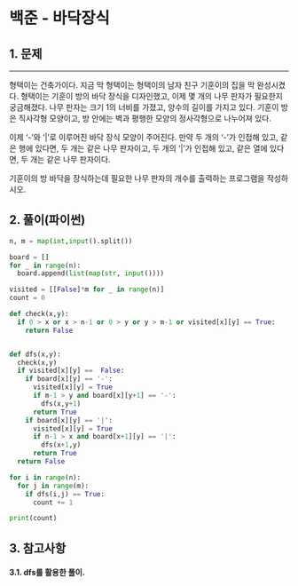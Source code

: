 # 백준 - 바닥장식

## 1. 문제
***
형택이는 건축가이다. 지금 막 형택이는 형택이의 남자 친구 기훈이의 집을 막 완성시켰다. 형택이는 기훈이 방의 바닥 장식을 디자인했고, 이제 몇 개의 나무 판자가 필요한지 궁금해졌다. 나무 판자는 크기 1의 너비를 가졌고, 양수의 길이를 가지고 있다. 기훈이 방은 직사각형 모양이고, 방 안에는 벽과 평행한 모양의 정사각형으로 나누어져 있다.

이제 ‘-’와 ‘|’로 이루어진 바닥 장식 모양이 주어진다. 만약 두 개의 ‘-’가 인접해 있고, 같은 행에 있다면, 두 개는 같은 나무 판자이고, 두 개의 ‘|’가 인접해 있고, 같은 열에 있다면, 두 개는 같은 나무 판자이다.

기훈이의 방 바닥을 장식하는데 필요한 나무 판자의 개수를 출력하는 프로그램을 작성하시오.

## 2. 풀이(파이썬)
```py
n, m = map(int,input().split())

board = []
for _ in range(n):
  board.append(list(map(str, input())))

visited = [[False]*m for _ in range(n)]  
count = 0

def check(x,y):
  if 0 > x or x > n-1 or 0 > y or y > m-1 or visited[x][y] == True:
    return False


def dfs(x,y):
  check(x,y)
  if visited[x][y] ==  False:
    if board[x][y] == '-':
      visited[x][y] = True
      if m-1 > y and board[x][y+1] == '-':
        dfs(x,y+1)
      return True
    if board[x][y] == '|':
      visited[x][y] = True
      if n-1 > x and board[x+1][y] == '|':
        dfs(x+1,y)
      return True
  return False

for i in range(n):
  for j in range(m):
    if dfs(i,j) == True:
      count += 1

print(count)
```

## 3. 참고사항
#### 3.1. dfs를 활용한 풀이.
